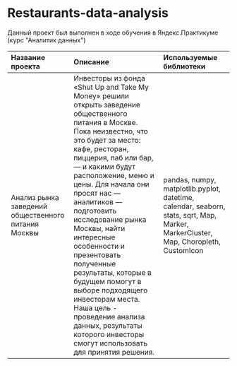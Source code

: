 # Restaurants-data-analysis
Данный проект был выполнен в ходе обучения в Яндекс.Практикуме (курс "Аналитик данных")

| Название проекта              | Описание           | Используемые библиотеки                     |
| :-------------------- | :---------------------- |:---------------------------|
| Анализ рынка заведений общественного питания Москвы  | Инвесторы из фонда «Shut Up and Take My Money» решили открыть заведение общественного питания в Москве. Пока неизвестно, что это будет за место: кафе, ресторан, пиццерия, паб или бар, — и какими будут расположение, меню и цены. Для начала они просят нас — аналитиков — подготовить исследование рынка Москвы, найти интересные особенности и презентовать полученные результаты, которые в будущем помогут в выборе подходящего инвесторам места. Наша цель - проведение анализа данных, результаты которого инвесторы смогут использовать для принятия решения. | pandas, numpy, matplotlib.pyplot, datetime, calendar, seaborn, stats, sqrt, Map, Marker, MarkerCluster, Map, Choropleth, CustomIcon |
